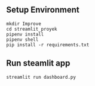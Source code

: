 ## Setup Environment 
```
mkdir Improve
cd streamlit_proyek
pipenv install
pipenv shell
pip install -r requirements.txt
```

## Run steamlit app
```
streamlit run dashboard.py
```
